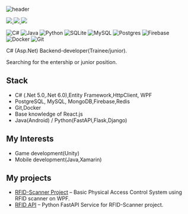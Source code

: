 ![header](https://capsule-render.vercel.app/api?type=waving&color=gradient&height=256&section=header&text=Hey%20there!%20&fontSize=60&animation=fadeIn&fontAlignY=30&fontAlign=35&desc=I'm%20Egor%20Andreev👋&descSize=45&descAlignY=55&descAlign=55)

<p>
  <a href="https://t.me/egranmemchick">
      <img src="https://img.shields.io/badge/telegram-1188C3.svg?style=for-the-badge&logo=telegram&logoColor=white" />
  </a>
  <a href="https://career.habr.com/egran062003">
      <img src="https://img.shields.io/badge/Хабр-gray.svg?style=for-the-badge&logo=habr&logoColor=white" />
  </a>
  <a href="https://spb.hh.ru/resume/ccf91325ff0b0efb6b0039ed1f646359447532">
      <img src="https://custom-icon-badges.demolab.com/badge/HH.ru-red.svg?style=for-the-badge&logo=min-hh-red&color=e1011c" />
  </a>
</p>

![C#](https://img.shields.io/badge/c%23-%23239120.svg?style=for-the-badge&logo=c-sharp&logoColor=white)
![Java](https://img.shields.io/badge/java-%23ED8B00.svg?style=for-the-badge&logo=openjdk&logoColor=white)
![Python](https://img.shields.io/badge/python-3670A0?style=for-the-badge&logo=python&logoColor=ffdd54)
![SQLite](https://img.shields.io/badge/sqlite-%2307405e.svg?style=for-the-badge&logo=sqlite&logoColor=white)
![MySQL](https://img.shields.io/badge/mysql-%2300f.svg?style=for-the-badge&logo=mysql&logoColor=white)
![Postgres](https://img.shields.io/badge/postgres-%23316192.svg?style=for-the-badge&logo=postgresql&logoColor=white)
![Firebase](https://img.shields.io/badge/Firebase-039BE5?style=for-the-badge&logo=Firebase&logoColor=white)
![Docker](https://img.shields.io/badge/docker-%230db7ed.svg?style=for-the-badge&logo=docker&logoColor=white)
![Git](https://img.shields.io/badge/git-%23F05033.svg?style=for-the-badge&logo=git&logoColor=white)

C# (Asp.Net) Backend-developer(Trainee/junior).

Searching for the entership or junior position.

## Stack
*   C# (.Net 5.0,.Net 6.0),Entity Framework,HttpClient, WPF
*   PostgreSQL, MySQL, MongoDB,Firebase,Redis
*   Git,Docker
*   Base knowledge of React.js
*   Java(Android) / Python(FastAPI,Flask,Django)


## My Interests
*   Game development(Unity)
*   Mobile development(Java,Xamarin)

## My projects
* [RFID-Scanner Project](https://github.com/Egran-Andr/CardReder-Control-App) –
Basic Physical Access Control System using RFID scanner on WPF.
* [RFID API](https://github.com/Egran-Andr/Python-WebApiForRFID) – 
Python FastAPI Service for RFID-Scanner project.
